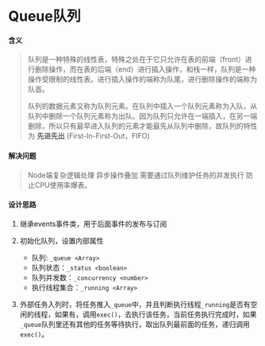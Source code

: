 # Queue队列

#### 含义

> 队列是一种特殊的线性表，特殊之处在于它只允许在表的前端（front）进行删除操作，而在表的后端（end）进行插入操作，和栈一样，队列是一种操作受限制的线性表。进行插入操作的端称为队尾，进行删除操作的端称为队首。
>
> 队列的数据元素又称为队列元素。在队列中插入一个队列元素称为入队，从队列中删除一个队列元素称为出队。因为队列只允许在一端插入，在另一端删除，所以只有最早进入队列的元素才能最先从队列中删除，故队列的特性为 **先进先出** (First-In-First-Out，FIFO)



#### 解决问题

>  Node端复杂逻辑处理 异步操作叠加 需要通过队列维护任务的并发执行 防止CPU使用率爆表。



#### 设计思路

1. 继承events事件类，用于后面事件的发布与订阅

2. 初始化队列，设置内部属性
   - 队列: `_queue <Array>` 
   - 队列状态：`_status <boolean>`
   - 队列并发数：`_concurrency <number>`
   - 执行线程集合：`_running <Array>`
3. 外部任务入列时，将任务推入`_queue`中，并且判断执行线程`_running`是否有空闲的线程，如果有，调用`exec()`，去执行该任务，当前任务执行完成时，如果`_queue`队列里还有其他的任务等待执行，取出队列最前面的任务，递归调用`exec()`。
